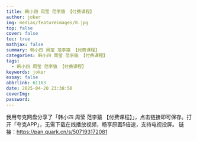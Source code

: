 ```yaml
---
title: 韩小四 周莹 范李猿 【付费课程】
author: joker
img: medias/featureimages/8.jpg
top: false
cover: false
toc: true
mathjax: false
summary: 韩小四 周莹 范李猿 【付费课程】
categories: 韩小四 周莹 范李猿 【付费课程】
tags:
  - 韩小四 周莹 范李猿 【付费课程】
keywords: joker
essay: false
abbrlink: 61163
date: 2025-04-20 23:38:50
coverImg:
password:
---
```


我用夸克网盘分享了「韩小四 周莹 范李猿 【付费课程】」，点击链接即可保存。打开「夸克APP」，无需下载在线播放视频，畅享原画5倍速，支持电视投屏。
链接：https://pan.quark.cn/s/507193172081

